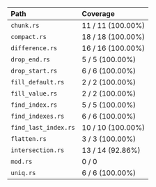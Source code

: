 | Path             | Coverage      |
| :--------------- | :------------ |
| `chunk.rs`       | 11 / 11 (100.00%) |
| `compact.rs`     | 18 / 18 (100.00%) |
| `difference.rs`  | 16 / 16 (100.00%) |
| `drop_end.rs`    | 5 / 5 (100.00%)   |
| `drop_start.rs`  | 6 / 6 (100.00%)   |
| `fill_default.rs`| 2 / 2 (100.00%)   |
| `fill_value.rs`  | 2 / 2 (100.00%)   |
| `find_index.rs`  | 5 / 5 (100.00%)   |
| `find_indexes.rs`| 6 / 6 (100.00%)   |
| `find_last_index.rs`| 10 / 10 (100.00%) |
| `flatten.rs`     | 3 / 3 (100.00%)   |
| `intersection.rs`| 13 / 14 (92.86%) |
| `mod.rs`         | 0 / 0         |
| `uniq.rs`        | 6 / 6 (100.00%)   |
